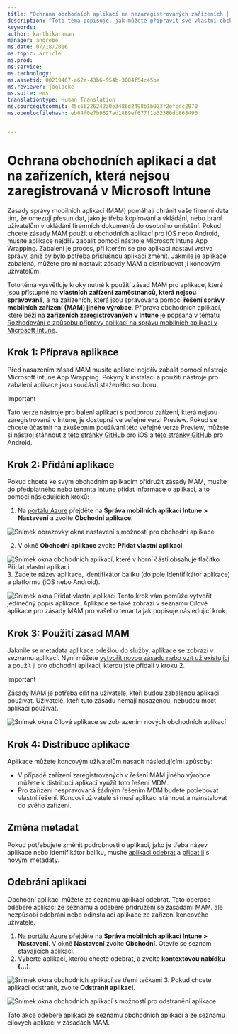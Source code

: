 ```yaml
---
title: "Ochrana obchodních aplikací na nezaregistrovaných zařízeních | Microsoft Intune"
description: "Toto téma popisuje, jak můžete připravit své vlastní obchodní aplikace, abyste na ně mohli použít zásady správy mobilních aplikací, které můžou pomoct zabránit ztrátě dat."
keywords: 
author: karthikaraman
manager: angrobe
ms.date: 07/18/2016
ms.topic: article
ms.prod: 
ms.service: 
ms.technology: 
ms.assetid: 00219467-a62e-43b6-954b-3084f54c45ba
ms.reviewer: joglocke
ms.suite: ems
translationtype: Human Translation
ms.sourcegitcommit: 45c6622624230e3486d2498b1b023f2efcdc2970
ms.openlocfilehash: eb04f0e7b9627ad1869ef677f1b32380db868490


---
```


# Ochrana obchodních aplikací a dat na zařízeních, která nejsou zaregistrovaná v Microsoft Intune

Zásady správy mobilních aplikací (MAM) pomáhají chránit vaše firemní data tím, že omezují přesun dat, jako je třeba kopírování a vkládání, nebo brání uživatelům v ukládání firemních dokumentů do osobního umístění.   Pokud chcete zásady MAM použít u obchodních aplikací pro iOS nebo Android, musíte aplikace nejdřív zabalit pomocí nástroje Microsoft Intune App Wrapping.  Zabalení je proces, při kterém se pro aplikaci nastaví vrstva správy, aniž by bylo potřeba příslušnou aplikaci změnit.  Jakmile je aplikace zabalená, můžete pro ni nastavit zásady MAM a distribuovat ji koncovým uživatelům.  

Toto téma vysvětluje kroky nutné k použití zásad MAM pro aplikace, které jsou přístupné na **vlastních zařízení zaměstnanců, která nejsou spravovaná**, a na zařízeních, která jsou spravovaná pomocí **řešení správy mobilních zařízení (MAM) jiného výrobce**.  Příprava obchodních aplikací, které běží na **zařízeních zaregistrovaných v Intune** je popsaná v tématu [Rozhodování o způsobu přípravy aplikací na správu mobilních aplikací v Microsoft Intune](decide-how-to-prepare-apps-for-mobile-application-management-with-microsoft-intune.md).
##  Krok 1: Příprava aplikace
Před nasazením zásad MAM musíte aplikaci nejdřív zabalit pomocí nástroje Microsoft Intune App Wrapping.  Pokyny k instalaci a použití nástroje pro zabalení aplikace jsou součástí staženého souboru.  
>[!IMPORTANT]  
>Tato verze nástroje pro balení aplikací s podporou zařízení, která nejsou zaregistrovaná v Intune, je dostupná ve veřejné verzi Preview. Pokud se chcete účastnit na zkušebním používání této veřejné verze Preview, můžete si nástroj stáhnout z [této stránky GitHub](https://github.com/msintuneappsdk/intune-app-wrapper-ios-preview) pro iOS a [této stránky GitHub](https://github.com/msintuneappsdk/intune-app-wrapper-android-preview) pro Android.

## Krok 2: Přidání aplikace

Pokud chcete ke svým obchodním aplikacím přidružit zásady MAM, musíte do předplatného nebo tenanta Intune přidat informace o aplikaci, a to pomocí následujících kroků:

1. Na [portálu Azure](https://portal.azure.com/) přejděte na **Správa mobilních aplikací Intune > Nastavení** a zvolte **Obchodní aplikace**.

  ![Snímek obrazovky okna nastavení s možností pro obchodní aplikace](../media/mam-azure-portal-lob-on-settings.png)

2. V okně **Obchodní aplikace** zvolte **Přidat vlastní aplikaci**.

  ![Snímek okna obchodních aplikací, které v horní části obsahuje tlačítko Přidat vlastní aplikaci](../media/mam-azure-portal-add-lob-app-action.png)
3.  Zadejte název aplikace, identifikátor balíku (do pole Identifikátor aplikace) a platformu (iOS nebo Android).

  ![Snímek okna Přidat vlastní aplikaci ](../media/mam-azure-portal-add-app-details.png) Tento krok vám pomůže vytvořit jedinečný popis aplikace.  Aplikace se také zobrazí v seznamu Cílové aplikace pro zásady MAM pro vašeho tenanta,jak popisuje následující krok.

## Krok 3: Použití zásad MAM
Jakmile se metadata aplikace odešlou do služby, aplikace se zobrazí v seznamu aplikací.  Nyní můžete [vytvořit novou zásadu nebo vzít už existující](create-and-deploy-mobile-app-management-policies-with-microsoft-intune.md) a použít ji pro obchodní aplikaci, kterou jste přidali v kroku 2.

>[!IMPORTANT]
>Zásady MAM je potřeba cílit na uživatele, kteří budou zabalenou aplikaci používat.  Uživatelé, kteří tuto zásadu nemají nasazenou, nebudou moct aplikaci používat.


  ![Snímek okna Cílové aplikace se zobrazením nových obchodních aplikací](../media/mam-azure-portal-lob-on-targeted-app-list.png)
## Krok 4: Distribuce aplikace
Aplikace můžete koncovým uživatelům nasadit následujícími způsoby:
* V případě zařízení zaregistrovaných v řešení MAM jiného výrobce můžete k distribuci aplikací využít toto řešení MDM.
* Pro zařízení nespravovaná žádným řešením MDM budete potřebovat vlastní řešení. Koncoví uživatelé si musí aplikaci stáhnout a nainstalovat do svého zařízení.

## Změna metadat
Pokud potřebujete změnit podrobnosti o aplikaci, jako je třeba název aplikace nebo identifikátor balíku, musíte [aplikaci odebrat](#remove-apps) a [přidat ji](#step-2-add-the-app) s novými metadaty.

##  Odebrání aplikací
Obchodní aplikaci můžete ze seznamu aplikací odebrat.  Tato operace odebere aplikaci ze seznamu a odebere přidružení se zásadami MAM. ale nezpůsobí odebrání nebo odinstalaci aplikace ze zařízení koncového uživatele.  

1.  Na [portálu Azure](https://portal.azure.com/) přejděte na **Správa mobilních aplikací Intune > Nastavení**.  V okně **Nastavení** zvolte **Obchodní**. Otevře se seznam stávajících aplikací.  
2.  Vyberte aplikaci, kterou chcete odebrat, a zvolte **kontextovou nabídku (…)**.

  ![Snímek okna obchodních aplikací se třemi tečkami](../media/mam-azure-portal-lob-context-menu.png)
3.  Pokud chcete aplikaci odstranit, zvolte **Odstranit aplikaci**.

  ![Snímek okna obchodních aplikací s možností pro odstranění aplikace](../media/mam-azure-portal-delete-app.png)

  Tato akce odebere aplikaci ze seznamu obchodních aplikací a ze seznamu cílových aplikací v zásadách MAM.



<!--HONumber=Sep16_HO2-->


